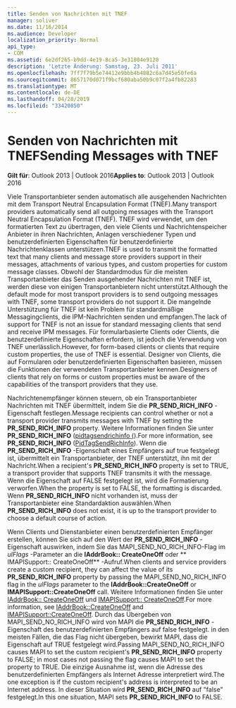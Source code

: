 ```yaml
---
title: Senden von Nachrichten mit TNEF
manager: soliver
ms.date: 11/16/2014
ms.audience: Developer
localization_priority: Normal
api_type:
- COM
ms.assetid: 6e2df265-b9dd-4e19-8ca5-3e31804e9120
description: 'Letzte Änderung: Samstag, 23. Juli 2011'
ms.openlocfilehash: 7ff7f79b5e74412e9bbb4b4882c6a7d45e50fe6a
ms.sourcegitcommit: 8657170d071f9bcf680aba50b9c07f2a4fb82283
ms.translationtype: MT
ms.contentlocale: de-DE
ms.lasthandoff: 04/28/2019
ms.locfileid: "33420850"
---
```

# <a name="sending-messages-with-tnef"></a><span data-ttu-id="431e9-103">Senden von Nachrichten mit TNEF</span><span class="sxs-lookup"><span data-stu-id="431e9-103">Sending Messages with TNEF</span></span>

  
  
<span data-ttu-id="431e9-104">**Gilt für**: Outlook 2013 | Outlook 2016</span><span class="sxs-lookup"><span data-stu-id="431e9-104">**Applies to**: Outlook 2013 | Outlook 2016</span></span> 
  
<span data-ttu-id="431e9-105">Viele Transportanbieter senden automatisch alle ausgehenden Nachrichten mit dem Transport Neutral Encapsulation Format (TNEF).</span><span class="sxs-lookup"><span data-stu-id="431e9-105">Many transport providers automatically send all outgoing messages with the Transport Neutral Encapsulation Format (TNEF).</span></span> <span data-ttu-id="431e9-106">TNEF wird verwendet, um den formatierten Text zu übertragen, den viele Clients und Nachrichtenspeicher Anbieter in ihren Nachrichten, Anlagen verschiedener Typen und benutzerdefinierten Eigenschaften für benutzerdefinierte Nachrichtenklassen unterstützen.</span><span class="sxs-lookup"><span data-stu-id="431e9-106">TNEF is used to transmit the formatted text that many clients and message store providers support in their messages, attachments of various types, and custom properties for custom message classes.</span></span> <span data-ttu-id="431e9-107">Obwohl der Standardmodus für die meisten Transportanbieter das Senden ausgehender Nachrichten mit TNEF ist, werden diese von einigen Transportanbietern nicht unterstützt.</span><span class="sxs-lookup"><span data-stu-id="431e9-107">Although the default mode for most transport providers is to send outgoing messages with TNEF, some transport providers do not support it.</span></span> <span data-ttu-id="431e9-108">Die mangelnde Unterstützung für TNEF ist kein Problem für standardmäßige Messagingclients, die IPM-Nachrichten senden und empfangen.</span><span class="sxs-lookup"><span data-stu-id="431e9-108">The lack of support for TNEF is not an issue for standard messaging clients that send and receive IPM messages.</span></span> <span data-ttu-id="431e9-109">Für formularbasierte Clients oder Clients, die benutzerdefinierte Eigenschaften erfordern, ist jedoch die Verwendung von TNEF unerlässlich.</span><span class="sxs-lookup"><span data-stu-id="431e9-109">However, for form-based clients or clients that require custom properties, the use of TNEF is essential.</span></span> <span data-ttu-id="431e9-110">Designer von Clients, die auf Formularen oder benutzerdefinierten Eigenschaften basieren, müssen die Funktionen der verwendeten Transportanbieter kennen.</span><span class="sxs-lookup"><span data-stu-id="431e9-110">Designers of clients that rely on forms or custom properties must be aware of the capabilities of the transport providers that they use.</span></span>
  
<span data-ttu-id="431e9-111">Nachrichtenempfänger können steuern, ob ein Transportanbieter Nachrichten mit TNEF übermittelt, indem Sie die **PR_SEND_RICH_INFO** -Eigenschaft festlegen.</span><span class="sxs-lookup"><span data-stu-id="431e9-111">Message recipients can control whether or not a transport provider transmits messages with TNEF by setting the **PR_SEND_RICH_INFO** property.</span></span> <span data-ttu-id="431e9-112">Weitere Informationen finden Sie unter **PR_SEND_RICH_INFO** ([pidtagsendrichinfo (](pidtagsendrichinfo-canonical-property.md)).</span><span class="sxs-lookup"><span data-stu-id="431e9-112">For more information, see **PR_SEND_RICH_INFO** ([PidTagSendRichInfo](pidtagsendrichinfo-canonical-property.md)).</span></span> <span data-ttu-id="431e9-113">Wenn die **PR_SEND_RICH_INFO** -Eigenschaft eines Empfängers auf true festgelegt ist, übermittelt ein Transportanbieter, der TNEF unterstützt, ihn mit der Nachricht.</span><span class="sxs-lookup"><span data-stu-id="431e9-113">When a recipient's **PR_SEND_RICH_INFO** property is set to TRUE, a transport provider that supports TNEF transmits it with the message.</span></span> <span data-ttu-id="431e9-114">Wenn die Eigenschaft auf FALSE festgelegt ist, wird die Formatierung verworfen.</span><span class="sxs-lookup"><span data-stu-id="431e9-114">When the property is set to FALSE, the formatting is discarded.</span></span> <span data-ttu-id="431e9-115">Wenn **PR_SEND_RICH_INFO** nicht vorhanden ist, muss der Transportanbieter eine Standardaktion auswählen.</span><span class="sxs-lookup"><span data-stu-id="431e9-115">When **PR_SEND_RICH_INFO** does not exist, it is up to the transport provider to choose a default course of action.</span></span> 
  
<span data-ttu-id="431e9-116">Wenn Clients und Dienstanbieter einen benutzerdefinierten Empfänger erstellen, können Sie sich auf den Wert der **PR_SEND_RICH_INFO** -Eigenschaft auswirken, indem Sie das MAPI_SEND_NO_RICH_INFO-Flag im _ulFlags_ -Parameter an die **IAddrBook:: CreateOneOff** oder \*\* IMAPISupport:: CreateOneOff\*\* -Aufruf.</span><span class="sxs-lookup"><span data-stu-id="431e9-116">When clients and service providers create a custom recipient, they can affect the value of its **PR_SEND_RICH_INFO** property by passing the MAPI_SEND_NO_RICH_INFO flag in the  _ulFlags_ parameter to the **IAddrBook::CreateOneOff** or **IMAPISupport::CreateOneOff** call.</span></span> <span data-ttu-id="431e9-117">Weitere Informationen finden Sie unter [IAddrBook:: CreateOneOff](iaddrbook-createoneoff.md) und [IMAPISupport:: CreateOneOff](imapisupport-createoneoff.md).</span><span class="sxs-lookup"><span data-stu-id="431e9-117">For more information, see [IAddrBook::CreateOneOff](iaddrbook-createoneoff.md) and [IMAPISupport::CreateOneOff](imapisupport-createoneoff.md).</span></span> <span data-ttu-id="431e9-118">Durch das Übergeben von MAPI_SEND_NO_RICH_INFO wird von MAPI die **PR_SEND_RICH_INFO** -Eigenschaft des benutzerdefinierten Empfängers auf false festgelegt. in den meisten Fällen, die das Flag nicht übergeben, bewirkt MAPI, dass die Eigenschaft auf TRUE festgelegt wird.</span><span class="sxs-lookup"><span data-stu-id="431e9-118">Passing MAPI_SEND_NO_RICH_INFO causes MAPI to set the custom recipient's **PR_SEND_RICH_INFO** property to FALSE; in most cases not passing the flag causes MAPI to set the property to TRUE.</span></span> <span data-ttu-id="431e9-119">Die einzige Ausnahme ist, wenn die Adresse des benutzerdefinierten Empfängers als Internet Adresse interpretiert wird.</span><span class="sxs-lookup"><span data-stu-id="431e9-119">The one exception is if the custom recipient's address is interpreted to be an Internet address.</span></span> <span data-ttu-id="431e9-120">In dieser Situation wird **PR_SEND_RICH_INFO** auf "false" festgelegt.</span><span class="sxs-lookup"><span data-stu-id="431e9-120">In this one situation, MAPI sets **PR_SEND_RICH_INFO** to FALSE.</span></span> 
  

